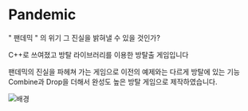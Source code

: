 # Pandemic

" 팬데믹 " 의 위기 그 진실을 밝혀낼 수 있을 것인가?

C++로 쓰여졌고 방탈 라이브러리를 이용한 방탈출 게임입니다

팬데믹의 진실을 파헤쳐 가는 게임으로 이전의 예제와는 다르게 방탈에 있는 기능 Combine과 Drop을 더해서 완성도 높은 방탈 게임으로 제작하였습니다.

![배경](https://user-images.githubusercontent.com/62235123/96364893-f2f73600-1177-11eb-9636-b37aca5ea6a1.png)
